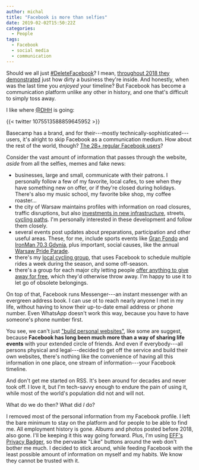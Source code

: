 ```yaml
---
author: michal
title: "Facebook is more than selfies"
date: 2019-02-02T15:50:22Z
categories:
  - People
tags:
  - Facebook
  - social media
  - communication
---
```


Should we all just [#DeleteFacebook][twitter-deletefacebook]? I mean, [throughout 2018 they demonstrated][facebook-scandals] just how dirty a business they're inside. And honestly, when was the last time you *enjoyed* your timeline? But Facebook has become a communication platform unlike any other in history, and one that's difficult to simply toss away.

<!--more-->

I like where [@DHH](https://twitter.com/dhh) is going:

{{< twitter 1075513588859645952 >}}

Basecamp has a brand, and for their---mostly technically-sophisticated---users, it's alright to skip Facebook as a communication medium. How about the rest of the world, though? [The 2B+ regular Facebook users][statista-facebook-users]?

Consider the vast amount of information that passes through the website, *aside* from all the selfies, memes and fake news:

* businesses, large and small, communicate with their patrons. I personally follow a few of my favorite, local cafes, to see when they have something new on offer, or if they're closed during holidays. There's also my music school, my favorite bike shop, my coffee roaster...
* the city of Warsaw maintains profiles with information on road closures, traffic disruptions, but also [investments in new infrastructure][facebook-infoulice], streets, [cycling paths][facebook-rowery]. I'm personally interested in these development and follow them closely.
* several events post updates about preparations, participation and other useful areas. These, for me, include sports events like [Gran Fondo][facebook-gran-fondo] and [IronMan 70.3 Gdynia][facebook-ironman], plus important, social causes, like the annual [Warsaw Pride Parade][facebook-warsaw-pride].
* there's my [local cycling group][facebook-ustawki], that uses Facebook to schedule multiple rides a week during the season, and some off-season.
* there's a group for each major city letting people [offer anything to give away for free][facebook-smieciarka], which they'd otherwise throw away. I'm happy to use it to let go of obsolete belongings.

On top of that, Facebook runs Messenger---an instant messenger with an evergreen address book. I can use ot to reach nearly anyone I met in my life, without having to know their up-to-date email address or phone number. Even WhatsApp doesn't work this way, because you have to have someone's phone number first.

You see, we can't just ["build personal websites"][vice-personal-websites], like some are suggest, because **Facebook has long been much more than a way of sharing life events** with your extended circle of friends. And even if everybody---all persons physical and legal---decided to get off the service and build their own websites, there's nothing like the convenience of having all this information in one place, one stream of information---your Facebook timeline.

And don't get me started on RSS. It's been around for decades and never took off. I love it, but I'm tech-savvy enough to endure the pain of using it, while most of the world's population did not and will not.

What do we do then? What did *I* do?

I removed most of the personal information from my Facebook profile. I left the bare minimum to stay on the platform and for people to be able to find me. All employment history is gone. Albums and photos posted before 2018, also gone. I'll be keeping it this way going forward. Plus, I'm using [EFF's Privacy Badger][eff-privacy-badger], so the pervasike "Like" buttons around the web don't bother me much. I decided to stick around, while feeding Facebook with the least possible amount of information on myself and my habits. We know they cannot be trusted with it.


[eff-privacy-badger]: https://www.eff.org/privacybadger
[facebook-gran-fondo]: https://www.facebook.com/GFgdynia/
[facebook-infoulice]: https://www.facebook.com/infoulice/
[facebook-ironman]: https://www.facebook.com/polandtriathlon/
[facebook-rowery]: https://www.facebook.com/PelnomocnikRowerowyWarszawa/
[facebook-scandals]: https://www.buzzfeednews.com/article/ryanmac/literally-just-a-big-list-of-facebooks-2018-scandals
[facebook-smieciarka]: https://www.facebook.com/groups/Uwaga.smieciarka.jedzie/
[facebook-ustawki]: https://www.facebook.com/groups/460429290973945/
[facebook-warsaw-pride]: https://www.facebook.com/paradarownosci/
[statista-facebook-users]: https://www.statista.com/statistics/264810/number-of-monthly-active-facebook-users-worldwide/
[twitter-deletefacebook]: https://twitter.com/hashtag/DeleteFacebook
[vice-personal-websites]: https://motherboard.vice.com/en_us/article/vbanny/we-should-replace-facebook-with-personal-websites
